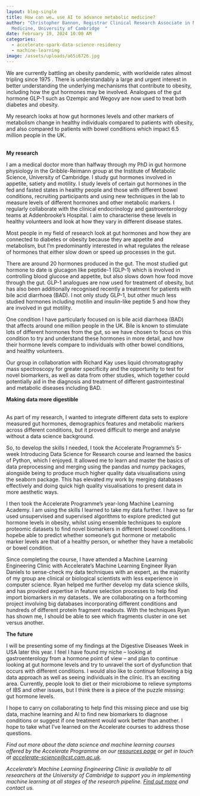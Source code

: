 ```yaml
---
layout: blog-single
title: How can we… use AI to advance metabolic medicine?
author: "Christopher Bannon, Registrar Clinical Research Associate in Metabolic
  Medicine, University of Cambridge  "
date: February 19, 2024 10:00 AM
categories:
  - accelerate-spark-data-science-residency
  - machine-learning
image: /assets/uploads/a65i6726.jpg
---
```

We are currently battling an obesity pandemic, with worldwide rates almost tripling since 1975  . There is understandably a large and urgent interest in better understanding the underlying mechanisms that contribute to obesity, including how the gut hormones may be involved. Analogues of the gut hormone GLP-1 such as Ozempic and Wegovy are now used to treat both diabetes and obesity. 


My research looks at how gut hormones levels and other markers of metabolism change in healthy individuals compared to patients with obesity, and also compared to patients with bowel conditions which impact 6.5 million people in the UK.

\
**My research** 


I am a medical doctor more than halfway through my PhD in gut hormone physiology in the Gribble-Reimann group at the Institute of Metabolic Science, University of Cambridge.  I study gut hormones involved in appetite, satiety and motility. I study levels of certain gut hormones in the fed and fasted states in healthy people and those with different bowel conditions, recruiting participants and using new techniques in the lab to measure levels of different hormones and other metabolic markers. I regularly collaborate with the clinical endocrinology and gastroenterology teams at Addenbrooke’s Hospital. I aim to characterise these levels in healthy volunteers and look at how they vary in different disease states. 


Most people in my field of research look at gut hormones and how they are connected to diabetes or obesity because they are appetite and metabolism, but I’m predominantly interested in what regulates the release of hormones that either slow down or speed up processes in the gut.


There are around 20 hormones produced in the gut.  The most studied gut hormone to date is glucagon like peptide-1 (GLP-1) which is involved in controlling blood glucose and appetite, but also slows down how food move through the gut.  GLP-1 analogues are now used for treatment of obesity, but has also been additionally recognised recently a treatment for patients with bile acid diarrhoea (BAD).  I not only study GLP-1, but other much less studied hormones including motilin and insulin-like peptide 5 and how they are involved in gut motility. 


One condition I have particularly focused on is bile acid diarrhoea (BAD) that affects around one million people  in the UK. Bile is known to stimulate lots of different hormones from the gut, so we have chosen to focus on this condition to try and understand these hormones in more detail, and how their hormone levels compare to individuals with other bowel conditions, and healthy volunteers.


Our group in collaboration with Richard Kay uses liquid chromatography mass spectroscopy for greater specificity and the opportunity to test for novel biomarkers, as well as data from other studies, which together could potentially aid in the diagnosis and treatment of different gastrointestinal and metabolic diseases including BAD.


**Making data more digestible**

\
As part of my research, I wanted to integrate different data sets to explore measured gut hormones, demographics features and metabolic markers across different conditions, but it proved difficult to merge and analyse without a data science background. 


So, to develop the skills I needed, I took the Accelerate Programme’s 5-week Introducing Data Science for Research course and learned the basics of Python, which I enjoyed. It allowed me to learn and master the basics of data preprocessing and merging using the pandas and numpy packages, alongside being to produce much higher quality data visualisations using the seaborn package.  This has elevated my work by merging databases effectively and doing quick high quality visualisations to present data in more aesthetic ways.


I then took the Accelerate Programme’s year-long Machine Learning Academy.  I am using the skills I learned to take my data further.  I have so far used unsupervised and supervised algorithms to explore   predicted gut hormone levels in obesity, whilst using ensemble techniques to explore proteomic datasets to find novel biomarkers in different bowel conditions. I hopebe able to predict whether someone’s gut hormone or metabolic marker levels are that of a healthy person, or whether they have a metabolic or bowel condition.


Since completing the course, I have attended a Machine Learning Engineering Clinic with Accelerate’s Machine Learning Engineer Ryan Daniels  to sense-check my data techniques with an expert, as the majority of my group are clinical or biological scientists with less experience in computer science. Ryan helped me further develop my data science skills, and has provided expertise in feature selection processes to help find import biomarkers in my datasets.. We are collaborating on a forthcoming project involving big databases incorporating different conditions and hundreds of different protein fragment readouts. With the techniques Ryan has shown me, I should be able to see which fragments cluster in one set versus another.


**The future**


I will be presenting some of my findings at the Digestive Diseases Week in USA later this year. I feel I have found my niche – looking at gastroenterology from a hormone point of view – and plan to continue looking at gut hormone levels and try to unravel the sort of dysfunction that occurs with different conditions. I would also like to continue following a big data approach as well as seeing individuals in the clinic. It’s an exciting area. Currently, people look to diet or their microbiome to relieve symptoms of IBS and other issues, but I think there is a piece of the puzzle missing: gut hormone levels. 


I hope to carry on collaborating to help find this missing piece and use big data, machine learning and AI to find new biomarkers to diagnose conditions or suggest if one treatment would work better than another. I hope to take what I’ve learned on the Accelerate courses to address those questions.


*Find out more about the data science and machine learning courses offered by the Accelerate Programme on our [resources page](https://acceleratescience.github.io/resources) or get in touch at accelerate-science@cst.cam.ac.uk.*


*Accelerate’s Machine Learning Engineering Clinic is available to all researchers at the University of Cambridge to support you in implementing machine learning at all stages of the research pipeline. [Find out more](https://acceleratescience.github.io/machine-learning-clinic) and contact us.*